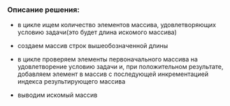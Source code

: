 ### Описание решения:

- в цикле ищем количество элементов массива, удовлетворяющих условию задачи(это будет длина искомого массива)

- создаем массив строк вышеобозначенной длины

- в цикле проверяем элементы первоначального массива на 
удовлетворение условию задачи и, при положительном результате, добавляем элемент в массив с последующей инкрементацией индекса результирующего массива

- выводим искомый массив